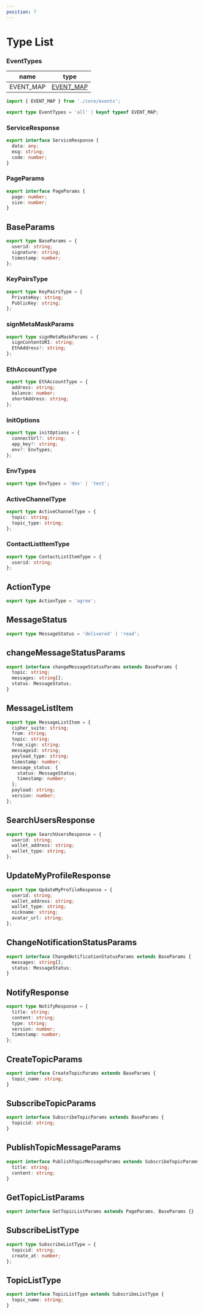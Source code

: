 ```yaml
---
position: 7
---
```


# Type List

### EventTypes

| name      | type                                              |
| --------- | ------------------------------------------------- |
| EVENT_MAP | [EVENT_MAP](/docs/Web3MQ-SDK/JS-SDK/eventCenter/) |

```ts
import { EVENT_MAP } from './core/events';

export type EventTypes = 'all' | keyof typeof EVENT_MAP;
```

### ServiceResponse

```ts
export interface ServiceResponse {
  data: any;
  msg: string;
  code: number;
}
```

### PageParams

```ts
export interface PageParams {
  page: number;
  size: number;
}
```

## BaseParams

```ts
export type BaseParams = {
  userid: string;
  signature: string;
  timestamp: number;
};
```

### KeyPairsType

```ts
export type KeyPairsType = {
  PrivateKey: string;
  PublicKey: string;
};
```

### signMetaMaskParams

```ts
export type signMetaMaskParams = {
  signContentURI: string;
  EthAddress?: string;
};
```

### EthAccountType

```ts
export type EthAccountType = {
  address: string;
  balance: number;
  shortAddress: string;
};
```

### InitOptions

```ts
export type initOptions = {
  connectUrl?: string;
  app_key?: string;
  env?: EnvTypes;
};
```

### EnvTypes

```ts
export type EnvTypes = 'dev' | 'test';
```

### ActiveChannelType

```ts
export type ActiveChannelType = {
  topic: string;
  topic_type: string;
};
```

### ContactListItemType

```ts
export type ContactListItemType = {
  userid: string;
};
```

## ActionType

```ts
export type ActionType = 'agree';
```

## MessageStatus

```ts
export type MessageStatus = 'delivered' | 'read';
```

## changeMessageStatusParams

```ts
export interface changeMessageStatusParams extends BaseParams {
  topic: string;
  messages: string[];
  status: MessageStatus;
}
```

## MessageListItem

```ts
export type MessageListItem = {
  cipher_suite: string;
  from: string;
  topic: string;
  from_sign: string;
  messageid: string;
  payload_type: string;
  timestamp: number;
  message_status: {
    status: MessageStatus;
    timestamp: number;
  };
  payload: string;
  version: number;
};
```

## SearchUsersResponse

```ts
export type SearchUsersResponse = {
  userid: string;
  wallet_address: string;
  wallet_type: string;
};
```

## UpdateMyProfileResponse

```ts
export type UpdateMyProfileResponse = {
  userid: string;
  wallet_address: string;
  wallet_type: string;
  nickname: string;
  avatar_url: string;
};
```

## ChangeNotificationStatusParams

```ts
export interface ChangeNotificationStatusParams extends BaseParams {
  messages: string[];
  status: MessageStatus;
}
```

## NotifyResponse

```ts
export type NotifyResponse = {
  title: string;
  content: string;
  type: string;
  version: number;
  timestamp: number;
};
```

## CreateTopicParams

```ts
export interface CreateTopicParams extends BaseParams {
  topic_name: string;
}
```

## SubscribeTopicParams

```ts
export interface SubscribeTopicParams extends BaseParams {
  topicid: string;
}
```

## PublishTopicMessageParams

```ts
export interface PublishTopicMessageParams extends SubscribeTopicParams {
  title: string;
  content: string;
}
```

## GetTopicListParams

```ts
export interface GetTopicListParams extends PageParams, BaseParams {}
```

## SubscribeListType

```ts
export type SubscribeListType = {
  topicid: string;
  create_at: number;
};
```

## TopicListType

```ts
export interface TopicListType extends SubscribeListType {
  topic_name: string;
}
```
